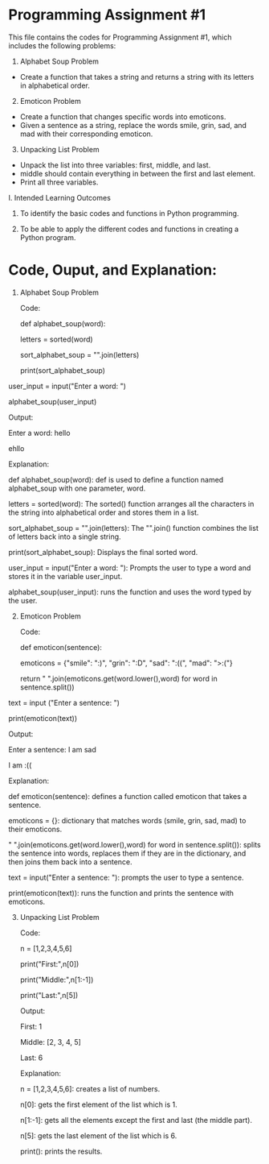 # Programming Assignment #1

This file contains the codes for Programming Assignment #1, which includes the following problems:

1. Alphabet Soup Problem
- Create a function that takes a string and returns a string with its letters in alphabetical order.

2. Emoticon Problem
- Create a function that changes specific words into emoticons.
- Given a sentence as a string, replace the words smile, grin, sad, and mad with their corresponding emoticon.

3. Unpacking List Problem
- Unpack the list into three variables: first, middle, and last.
- middle should contain everything in between the first and last element.
- Print all three variables.

I. Intended Learning Outcomes

1. To identify the basic codes and functions in Python programming.

2.  To be able to apply the different codes and functions in creating a Python program.

# Code, Ouput, and Explanation:

1. Alphabet Soup Problem
   
   
   
   Code:
   
   
   def alphabet_soup(word):
   
   
   letters = sorted(word)
   
   
   sort_alphabet_soup = "".join(letters)
   
   
   print(sort_alphabet_soup)
   

user_input = input("Enter a word: ")


alphabet_soup(user_input)



   Output:
   
   Enter a word: hello
   
   
   ehllo

   Explanation: 
   
   
   def alphabet_soup(word): def is used to define a function named alphabet_soup with one parameter, word.
   
   
   letters = sorted(word): The sorted() function arranges all the characters in the string into alphabetical order and stores them in a list.
   
   
   sort_alphabet_soup = "".join(letters): The "".join() function combines the list of letters back into a single string.
   
   
   print(sort_alphabet_soup): Displays the final sorted word.
   
   
user_input = input("Enter a word: "): Prompts the user to type a word and stores it in the variable user_input.
   
   
alphabet_soup(user_input): runs the function and uses the word typed by the user.
   
   
2. Emoticon Problem
   
   
   Code:
   
   
   def emoticon(sentence):
   
   
   emoticons = {"smile": ":)", "grin": ":D", "sad": ":((", "mad": ">:("}
   
   
   return " ".join(emoticons.get(word.lower(),word) for word in sentence.split())
   

text = input ("Enter a sentence: ")


print(emoticon(text))


   Output: 
   
   
   Enter a sentence: I am sad
   
   
   I am :((
   

   Explanation: 
   
   
   def emoticon(sentence): defines a function called emoticon that takes a sentence.
   
   
   emoticons = {}: dictionary that matches words (smile, grin, sad, mad) to their emoticons.
   
   
   " ".join(emoticons.get(word.lower(),word) for word in sentence.split()): splits the sentence into words, replaces them 
   if they are in the dictionary, and then joins them back into a sentence.
   
   
   text = input("Enter a sentence: "): prompts the user to type a sentence.
   
   
   print(emoticon(text)): runs the function and prints the sentence with emoticons.
   

3. Unpacking List Problem
   
   
   Code:
   
   
   n = [1,2,3,4,5,6]
   
   
   print("First:",n[0])
   
   
   print("Middle:",n[1:-1])
   
   
   print("Last:",n[5])
   

   Output:
   
   
   First: 1
   
   
   Middle: [2, 3, 4, 5]
   
   
   Last: 6
   

   Explanation:
   
   
   n = [1,2,3,4,5,6]: creates a list of numbers.
   
   
   n[0]: gets the first element of the list which is 1.
   
   
   n[1:-1]: gets all the elements except the first and last (the middle part).
   
   
   n[5]: gets the last element of the list which is 6.
   
   
   print(): prints the results.


   

